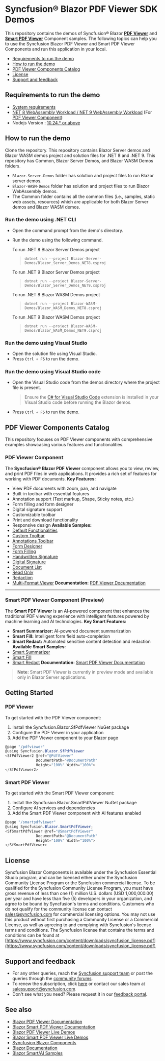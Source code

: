 # Syncfusion® Blazor PDF Viewer SDK Demos
This repository contains the demos of Syncfusion® Blazor [**PDF Viewer**](https://www.syncfusion.com/pdf-viewer-sdk/blazor-pdf-viewer) and [**Smart PDF Viewer**](https://www.syncfusion.com/pdf-viewer-sdk/blazor-smart-pdf-viewer) Component samples.
The following topics can help you to use the Syncfusion Blazor PDF Viewer and Smart PDF Viewer Components and run this application in your local. 
* [Requirements to run the demo](#requirements-to-run-the-demo)
* [How to run the demo](#how-to-run-the-demo)
* [PDF Viewer Components Catalog](#pdf-viewer-components-catalog)
* [License](#license)
* [Support and feedback](#support-and-feedback)
## Requirements to run the demo
* [System requirements](https://help.syncfusion.com/document-processing/system-requirements)
* [NET 8 WebAssembly Workload / NET 9 WebAssembly Workload](https://learn.microsoft.com/en-us/aspnet/core/blazor/webassembly-build-tools-and-aot?view=aspnetcore-8.0#net-webassembly-build-tools) (For [PDF Viewer Component](https://help.syncfusion.com/document-processing/pdf/pdf-viewer/blazor/getting-started/web-assembly-application))
* Nodejs Version : [10.24.* or above](https://nodejs.org/download/release/v8.1.0/)
## How to run the demo
Clone the repository. This repository contains Blazor Server demos and Blazor WASM demos project and solution files for .NET 8 and .NET 9. This repository has Common, Blazor Server Demos, and Blazor WASM Demos folders.
* `Blazor-Server-Demos` folder has solution and project files to run Blazor server demos.
* `Blazor-WASM-Demos` folder has solution and project files to run Blazor WebAssembly demos.
* The Common folder contains all the common files (i.e., samples, static web assets, resources) which are applicable for both Blazor Server demos and Blazor WASM demos.
### Run the demo using .NET CLI
* Open the command prompt from the demo's directory.
* Run the demo using the following command.
   
   To run .NET 8 Blazor Server Demos project
   > `dotnet run --project Blazor-Server-Demos/Blazor_Server_Demos_NET8.csproj`

   To run .NET 9 Blazor Server Demos project
   > `dotnet run --project Blazor-Server-Demos/Blazor_Server_Demos_NET9.csproj`

   To run .NET 8 Blazor WASM Demos project
   > `dotnet run --project Blazor-WASM-Demos/Blazor_WASM_Demos_NET8.csproj`
   
   To run .NET 9 Blazor WASM Demos project
   > `dotnet run --project Blazor-WASM-Demos/Blazor_WASM_Demos_NET9.csproj`
### Run the demo using Visual Studio
* Open the solution file using Visual Studio.
* Press `Ctrl + F5` to run the demo.
### Run the demo using Visual Studio code
* Open the Visual Studio code from the demos directory where the project file is present.
    > Ensure the [C# for Visual Studio Code](https://marketplace.visualstudio.com/items?itemName=ms-dotnettools.csharp) extension is installed in your Visual Studio code before running the Blazor demos.
* Press `Ctrl + F5` to run the demo.
## PDF Viewer Components Catalog
This repository focuses on PDF Viewer components with comprehensive examples showcasing various features and functionalities.
### PDF Viewer Component
The **Syncfusion® Blazor PDF Viewer** component allows you to view, review, and print PDF files in web applications. It provides a rich set of features for working with PDF documents.
**Key Features:**
- View PDF documents with zoom, pan, and navigate
- Built-in toolbar with essential features
- Annotation support (Text markup, Shape, Sticky notes, etc.)
- Form filling and form designer
- Digital signature support
- Customizable toolbar
- Print and download functionality
- Responsive design
**Available Samples:**
- [Default Functionalities](https://document.syncfusion.com/demos/pdf-viewer/blazor-server/pdf-viewer/default-functionalities)
- [Custom Toolbar](https://document.syncfusion.com/demos/pdf-viewer/blazor-server/pdf-viewer/custom-toolbar) 
- [Annotations Toolbar](https://document.syncfusion.com/demos/pdf-viewer/blazor-server/pdf-viewer/annotations-toolbar)
- [Form Designer](https://document.syncfusion.com/demos/pdf-viewer/blazor-server/pdf-viewer/form-designer)
- [Form Filling](https://document.syncfusion.com/demos/pdf-viewer/blazor-server/pdf-viewer/form-filling)
- [Handwritten Signature](https://document.syncfusion.com/demos/pdf-viewer/blazor-server/pdf-viewer/handwritten-signature)
- [Digital Signature](https://document.syncfusion.com/demos/pdf-viewer/blazor-server/pdf-viewer/invisible-digital-signature)
- [Document List](https://document.syncfusion.com/demos/pdf-viewer/blazor-server/pdf-viewer/document-list)
- [Read Only](https://document.syncfusion.com/demos/pdf-viewer/blazor-server/pdf-viewer/read-only)
- [Redaction](https://document.syncfusion.com/demos/pdf-viewer/blazor-server/pdf-viewer/redaction)
- [Multi-Format Viewer](https://document.syncfusion.com/demos/pdf-viewer/blazor-server/pdf-viewer/multi-format-viewer)
**Documentation:** [PDF Viewer Documentation](https://help.syncfusion.com/document-processing/pdf/pdf-viewer/blazor/getting-started/web-app)
---
### Smart PDF Viewer Component (Preview)
The **Smart PDF Viewer** is an AI-powered component that enhances the traditional PDF viewing experience with intelligent features powered by machine learning and AI technologies.
**Key Smart Features:**
- **Smart Summarizer:** AI-powered document summarization
- **Smart Fill:** Intelligent form field auto-completion
- **Smart Redact:** Automated sensitive content detection and redaction
**Available Smart Samples:**
- [Smart Summarizer](https://document.syncfusion.com/demos/pdf-viewer/blazor-server/smart-pdf-viewer/summarizer)
- [Smart Fill](https://document.syncfusion.com/demos/pdf-viewer/blazor-server/smart-pdf-viewer/smartfill)
- [Smart Redact](https://document.syncfusion.com/demos/pdf-viewer/blazor-server/smart-pdf-viewer/smartredact)
**Documentation:** [Smart PDF Viewer Documentation](https://help.syncfusion.com/document-processing/pdf/smart-pdf-viewer/blazor/getting-started/web-app)
> **Note:** Smart PDF Viewer is currently in preview mode and available only in Blazor Server applications.
## Getting Started
### PDF Viewer
To get started with the PDF Viewer component:
1. Install the Syncfusion.Blazor.SfPdfViewer NuGet package
2. Configure the PDF Viewer in your application
3. Add the PDF Viewer component to your Blazor page
```csharp
@page "/pdfviewer"
@using Syncfusion.Blazor.SfPdfViewer
<SfPdfViewer2 @ref="@PdfViewer" 
              DocumentPath="@DocumentPath" 
              Height="100%" Width="100%">
</SfPdfViewer2>
```
### Smart PDF Viewer
To get started with the Smart PDF Viewer component:
1. Install the Syncfusion.Blazor.SmartPdfViewer NuGet package
2. Configure AI services and dependencies
3. Add the Smart PDF Viewer component with AI features enabled
```csharp
@page "/smartpdfviewer"
@using Syncfusion.Blazor.SmartPdfViewer;
<SfSmartPdfViewer @ref="@SmartPdfViewer" 
              DocumentPath="@DocumentPath" 
              Height="100%" Width="100%">
</SfSmartPdfViewer>
```
## License
Syncfusion Blazor Components is available under the Syncfusion Essential Studio program, and can be licensed either under the Syncfusion Community License Program or the Syncfusion commercial license.
To be qualified for the Syncfusion Community License Program, you must have gross revenue of less than one (1) million U.S. dollars (USD 1,000,000.00) per year and have less than five (5) developers in your organization, and agree to be bound by Syncfusion's terms and conditions.
Customers who do not qualify for the community license can contact sales@syncfusion.com for commercial licensing options.
You may not use this product without first purchasing a Community License or a Commercial License, as well as agreeing to and complying with Syncfusion's license terms and conditions.
The Syncfusion license that contains the terms and conditions can be found at
[https://www.syncfusion.com/content/downloads/syncfusion_license.pdf](https://www.syncfusion.com/content/downloads/syncfusion_license.pdf)
## Support and feedback
* For any other queries, reach the [Syncfusion support team](https://support.syncfusion.com/) or post the queries through the [community forums](https://www.syncfusion.com/forums?utm_source=github&utm_medium=listing&utm_campaign=blazor-samples).
* To renew the subscription, click [here](https://www.syncfusion.com/sales/products?utm_source=github&utm_medium=listing&utm_campaign=blazor-pdfviewer-samples) or contact our sales team at <salessupport@syncfusion.com>.
* Don't see what you need? Please request it in our [feedback portal](https://www.syncfusion.com/feedback/blazor-components).
## See also
* [Blazor PDF Viewer Documentation](https://help.syncfusion.com/document-processing/pdf/pdf-viewer/blazor/getting-started/web-app)
* [Blazor Smart PDF Viewer Documentation](https://help.syncfusion.com/document-processing/pdf/smart-pdf-viewer/blazor/getting-started/web-app)
* [Blazor PDF Viewer Live Demos](https://document.syncfusion.com/demos/pdf-viewer/blazor-server/pdf-viewer/default-functionalities)
* [Blazor Smart PDF Viewer Live Demos](https://document.syncfusion.com/demos/pdf-viewer/blazor-server/smart-pdf-viewer/summarizer)
* [Syncfusion Blazor Components](https://www.syncfusion.com/blazor-components)
* [Blazor Documentation](https://blazor.syncfusion.com/documentation/introduction)
* [Blazor Smart/AI Samples](https://github.com/syncfusion/smart-ai-samples)